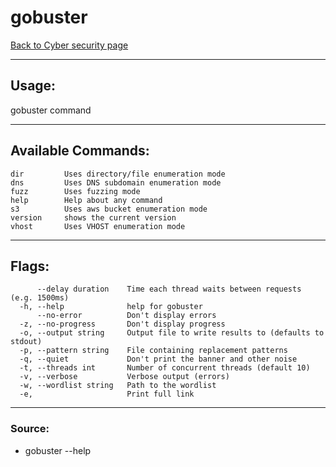 # gobuster
[Back to Cyber security page](Cyber%20security.md)
- --
## Usage:
gobuster command
- --
## Available Commands:
```
dir         Uses directory/file enumeration mode
dns         Uses DNS subdomain enumeration mode
fuzz        Uses fuzzing mode
help        Help about any command
s3          Uses aws bucket enumeration mode
version     shows the current version
vhost       Uses VHOST enumeration mode
```
- --
## Flags:
```
      --delay duration    Time each thread waits between requests (e.g. 1500ms)
  -h, --help              help for gobuster
      --no-error          Don't display errors
  -z, --no-progress       Don't display progress
  -o, --output string     Output file to write results to (defaults to stdout)
  -p, --pattern string    File containing replacement patterns
  -q, --quiet             Don't print the banner and other noise
  -t, --threads int       Number of concurrent threads (default 10)
  -v, --verbose           Verbose output (errors)
  -w, --wordlist string   Path to the wordlist
  -e, 					  Print full link
```
- --
### Source:
- gobuster --help
